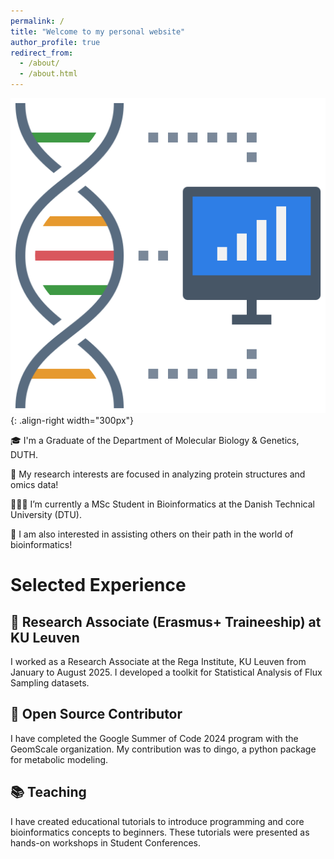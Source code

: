 ```yaml
---
permalink: /
title: "Welcome to my personal website"
author_profile: true
redirect_from: 
  - /about/
  - /about.html
---
```



![](/files/computer-dna.png){: .align-right width="300px"}

🎓 I'm a Graduate of the Department of Molecular Biology & Genetics, DUTH.

🔬 My research interests are focused in analyzing protein structures and omics data!

👨🏻‍💻 I’m currently a MSc Student in Bioinformatics at the Danish Technical University (DTU).

🚀 I am also interested in assisting others on their path in the world of bioinformatics!



# Selected Experience

## 🧬 Research Associate (Erasmus+ Traineeship) at KU Leuven

I worked as a Research Associate at the Rega Institute, KU Leuven from January to August 2025. 
I developed a toolkit for Statistical Analysis of Flux Sampling datasets.

## 🤖 Open Source Contributor

I have completed the Google Summer of Code 2024 program with the GeomScale organization.
My contribution was to dingo, a python package for metabolic modeling.

## 📚 Teaching

I have created educational tutorials to introduce programming and core bioinformatics concepts to beginners.
These tutorials were presented as hands-on workshops in Student Conferences.